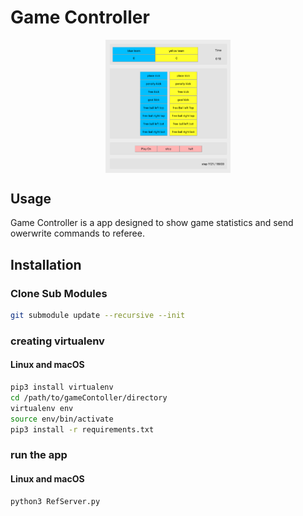 # Game Controller

<p align="center">
<img src="resources/screenshot.png" alt="GameController"
title="GameController" width="200" align="middle" />
</p>

## Usage

Game Controller is a app designed to show game statistics and send owerwrite commands to referee.


## Installation

### Clone Sub Modules
```bash
git submodule update --recursive --init 
```

### creating virtualenv
#### Linux and macOS
```bash
pip3 install virtualenv
cd /path/to/gameContoller/directory
virtualenv env
source env/bin/activate
pip3 install -r requirements.txt
```

### run the app

#### Linux and macOS
```bash
python3 RefServer.py
```


